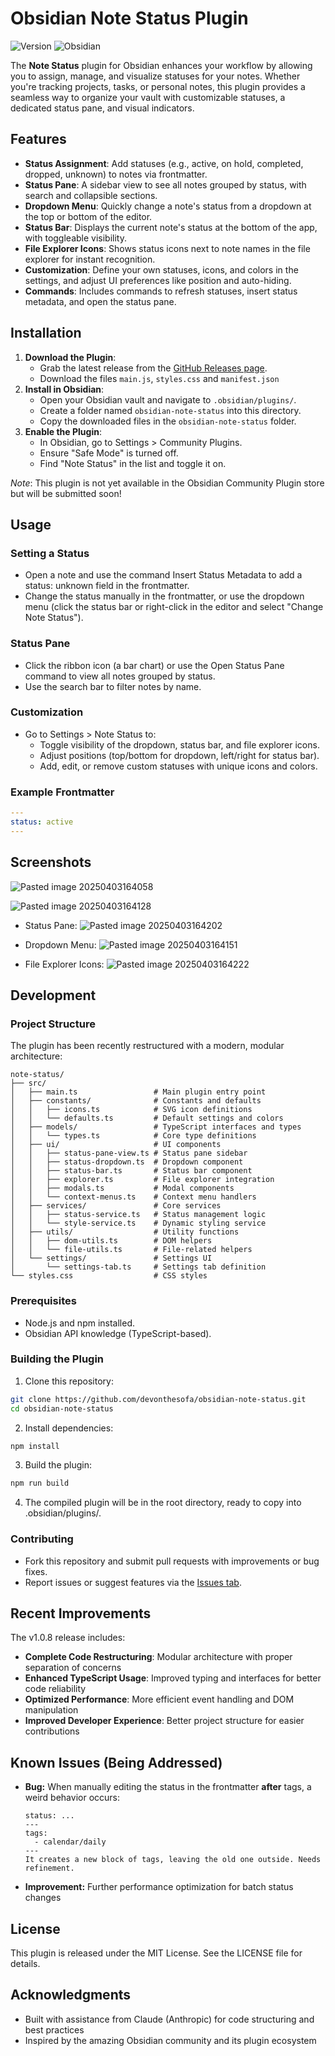 # Obsidian Note Status Plugin

![Version](https://img.shields.io/badge/version-1.0.8-blue) ![Obsidian](https://img.shields.io/badge/Obsidian-Compatible-green)

The **Note Status** plugin for Obsidian enhances your workflow by allowing you to assign, manage, and visualize statuses for your notes. Whether you're tracking projects, tasks, or personal notes, this plugin provides a seamless way to organize your vault with customizable statuses, a dedicated status pane, and visual indicators.

## Features
- **Status Assignment**: Add statuses (e.g., active, on hold, completed, dropped, unknown) to notes via frontmatter.
- **Status Pane**: A sidebar view to see all notes grouped by status, with search and collapsible sections.
- **Dropdown Menu**: Quickly change a note's status from a dropdown at the top or bottom of the editor.
- **Status Bar**: Displays the current note's status at the bottom of the app, with toggleable visibility.
- **File Explorer Icons**: Shows status icons next to note names in the file explorer for instant recognition.
- **Customization**: Define your own statuses, icons, and colors in the settings, and adjust UI preferences like position and auto-hiding.
- **Commands**: Includes commands to refresh statuses, insert status metadata, and open the status pane.

## Installation
1. **Download the Plugin**:
    - Grab the latest release from the [GitHub Releases page](https://github.com/devonthesofa/obsidian-note-status/releases).
    - Download the files `main.js`, `styles.css` and `manifest.json`
2. **Install in Obsidian**:
    - Open your Obsidian vault and navigate to `.obsidian/plugins/`.
    - Create a folder named `obsidian-note-status` into this directory.
    - Copy the downloaded files in the `obsidian-note-status` folder.
3. **Enable the Plugin**:
    - In Obsidian, go to Settings > Community Plugins.
    - Ensure "Safe Mode" is turned off.
    - Find "Note Status" in the list and toggle it on.

_Note_: This plugin is not yet available in the Obsidian Community Plugin store but will be submitted soon!

## Usage

### Setting a Status

- Open a note and use the command Insert Status Metadata to add a status: unknown field in the frontmatter.
- Change the status manually in the frontmatter, or use the dropdown menu (click the status bar or right-click in the editor and select "Change Note Status").

### Status Pane

- Click the ribbon icon (a bar chart) or use the Open Status Pane command to view all notes grouped by status.
- Use the search bar to filter notes by name.

### Customization

- Go to Settings > Note Status to:
    - Toggle visibility of the dropdown, status bar, and file explorer icons.
    - Adjust positions (top/bottom for dropdown, left/right for status bar).
    - Add, edit, or remove custom statuses with unique icons and colors.

### Example Frontmatter

```yaml
---
status: active
---
```

## Screenshots

![Pasted image 20250403164058](https://github.com/user-attachments/assets/34f91046-c577-4d88-a896-f8b94f93e579)


![Pasted image 20250403164128](https://github.com/user-attachments/assets/0a15a6c6-4630-4605-943b-a7528b4b42de)


- Status Pane: ![Pasted image 20250403164202](https://github.com/user-attachments/assets/1b083773-5e48-49a4-a89e-04de5e78b4a3)

- Dropdown Menu: ![Pasted image 20250403164151](https://github.com/user-attachments/assets/3ffc47e1-e23d-46e9-af62-e7fd431cfcc0)

- File Explorer Icons: ![Pasted image 20250403164222](https://github.com/user-attachments/assets/d029b809-747b-4a21-9da6-4c2a067f5206)


## Development

### Project Structure

The plugin has been recently restructured with a modern, modular architecture:

```
note-status/
├── src/
│   ├── main.ts                 # Main plugin entry point
│   ├── constants/              # Constants and defaults
│   │   ├── icons.ts            # SVG icon definitions
│   │   └── defaults.ts         # Default settings and colors
│   ├── models/                 # TypeScript interfaces and types
│   │   └── types.ts            # Core type definitions
│   ├── ui/                     # UI components
│   │   ├── status-pane-view.ts # Status pane sidebar
│   │   ├── status-dropdown.ts  # Dropdown component
│   │   ├── status-bar.ts       # Status bar component
│   │   ├── explorer.ts         # File explorer integration
│   │   ├── modals.ts           # Modal components
│   │   └── context-menus.ts    # Context menu handlers
│   ├── services/               # Core services
│   │   ├── status-service.ts   # Status management logic
│   │   └── style-service.ts    # Dynamic styling service
│   ├── utils/                  # Utility functions
│   │   ├── dom-utils.ts        # DOM helpers
│   │   └── file-utils.ts       # File-related helpers
│   └── settings/               # Settings UI
│       └── settings-tab.ts     # Settings tab definition
└── styles.css                  # CSS styles
```

### Prerequisites

- Node.js and npm installed.
- Obsidian API knowledge (TypeScript-based).

### Building the Plugin

1. Clone this repository:
```bash
git clone https://github.com/devonthesofa/obsidian-note-status.git
cd obsidian-note-status
```
    
2. Install dependencies:
```bash
npm install
```
    
3. Build the plugin:
```bash
npm run build
```
    
4. The compiled plugin will be in the root directory, ready to copy into .obsidian/plugins/.

### Contributing

- Fork this repository and submit pull requests with improvements or bug fixes.
- Report issues or suggest features via the [Issues tab](https://github.com/devonthesofa/obsidian-note-status/issues).

## Recent Improvements

The v1.0.8 release includes:

- **Complete Code Restructuring**: Modular architecture with proper separation of concerns
- **Enhanced TypeScript Usage**: Improved typing and interfaces for better code reliability
- **Optimized Performance**: More efficient event handling and DOM manipulation
- **Improved Developer Experience**: Better project structure for easier contributions

## Known Issues (Being Addressed)

- **Bug:** When manually editing the status in the frontmatter **after** tags, a weird behavior occurs:
    ```
    status: ...
    ---
    tags:
      - calendar/daily
    ---
    It creates a new block of tags, leaving the old one outside. Needs refinement.
    ```
-  **Improvement:** Further performance optimization for batch status changes

## License

This plugin is released under the MIT License. See the LICENSE file for details.

## Acknowledgments

- Built with assistance from Claude (Anthropic) for code structuring and best practices
- Inspired by the amazing Obsidian community and its plugin ecosystem
